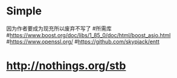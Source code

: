 # Simple
因为作者要成为现充所以废弃不写了
#所需库
#https://www.boost.org/doc/libs/1_85_0/doc/html/boost_asio.html
#https://www.openssl.org/
#https://github.com/skypjack/entt
# http://nothings.org/stb
